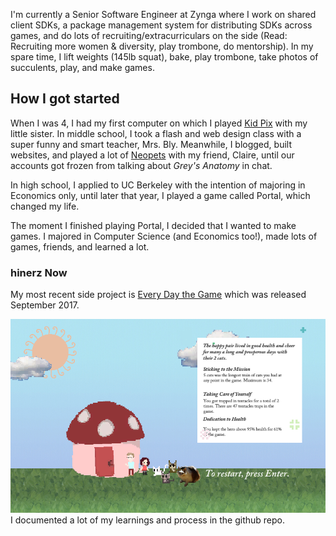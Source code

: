 I'm currently a Senior Software Engineer at Zynga where I work on shared client SDKs, a package management system for distributing SDKs across games, and do lots of recruiting/extracurriculars on the side (Read: Recruiting more women & diversity, play trombone, do mentorship). 
In my spare time, I lift weights (145lb squat), bake, play trombone, take photos of succulents, play, and make games.

## How I got started
When I was 4, I had my first computer on which I played [Kid Pix](https://en.wikipedia.org/wiki/Kid_Pix) with my little sister. 
In middle school, I took a flash and web design class with a super funny and smart teacher, Mrs. Bly. 
Meanwhile, I blogged, built websites, and played a lot of [Neopets](http://www.neopets.com/) with my friend, Claire, until our accounts got frozen from talking about _Grey's Anatomy_ in chat.

In high school, I applied to UC Berkeley with the intention of majoring in Economics only, until later that year, I played a game called Portal, which changed my life.

The moment I finished playing Portal, I decided that I wanted to make games. 
I majored in Computer Science (and Economics too!), made lots of games, friends, and learned a lot. 


### hinerz Now
My most recent side project is [Every Day the Game](https://github.com/hinasakazaki/EveryDayTheGame) which was released September 2017.

![report card](https://github.com/hinasakazaki/EveryDayTheGame/blob/projectile/BalloonGame/docs/reportcard.png)
I documented a lot of my learnings and process in the github repo.
